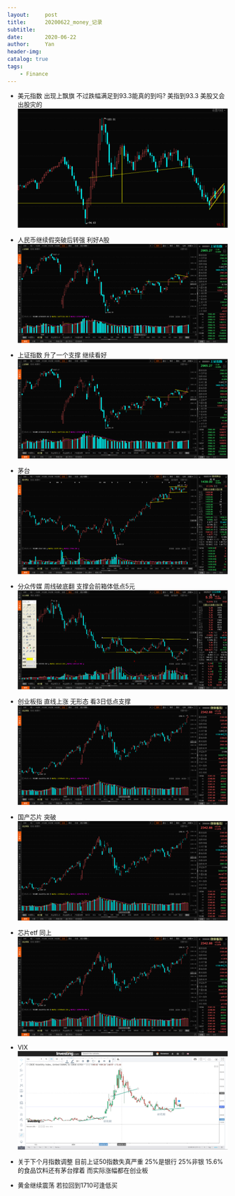 ```yaml
---
layout:     post
title:      20200622_money_记录
subtitle:   
date:       2020-06-22
author:     Yan
header-img: 
catalog: true
tags:
    - Finance
---
```


* 美元指数 出现上飘旗 不过跌幅满足到93.3能真的到吗? 美指到93.3 美股又会出股灾的
![](../img/abc25a9f.png)

* 人民币继续假突破后转强 利好A股
![](../img/61f475e1.png)

* 上证指数 升了一个支撑 继续看好
![](../img/e3a1fdd8.png)

* 茅台
![](../img/6cd960dd.png)

* 分众传媒 周线破底翻 支撑会前箱体低点5元
![](../img/7dc6326e.png)

* 创业板指 直线上涨 无形态 看3日低点支撑
![](../img/0d7b460c.png)

* 国产芯片 突破
![](../img/147e3273.png)

* 芯片etf 同上
![](../img/dcdd41bf.png)

* VIX
![](../img/af648eb0.png)

* 关于下个月指数调整 目前上证50指数失真严重 25%是银行 25%非银 15.6%的食品饮料还有茅台撑着 而实际涨幅都在创业板

* 黄金继续震荡 若拉回到1710可逢低买